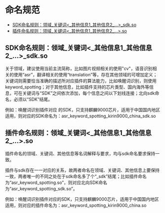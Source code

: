# 命名规范<a name="ZH-CN_TOPIC_0000001095816835"></a>

-   [SDK命名规则：领域\_关键词<\_其他信息1\_其他信息2\_…\>\_sdk.so](#section62071110121516)
-   [插件命名规则：领域\_关键词<\_其他信息1\_其他信息2\_…\>.so](#section1665562841519)

## SDK命名规则：领域\_关键词<\_其他信息1\_其他信息2\_…\>\_sdk.so<a name="section62071110121516"></a>

关于领域，建议使用当前主流简称，比如图片视频相关的使用"cv"，语音识别相关的使用“asr”，翻译相关的使用“translation”等，存在其他领域的可增加定义；关键词则需要恰当准确的描述所对应插件的算法能力，比如唤醒词识别，则使用keyword\_spotting；对于其他信息，比如插件支持的芯片类型、国内海外等信息，可在关键词与“SDK”之间依次添加，每个信息之间以下划线连接；北向sdk命名，必须以“SDK”结尾。

例如：唤醒词识别插件对应 的SDK，只支持麒麟9000芯片，适用于中国国内地区适用，则对应的SDK命名为：asr\_keyword\_spotting\_kirin9000\_china\_sdk.so

## 插件命名规则：领域\_关键词<\_其他信息1\_其他信息2\_…\>.so<a name="section1665562841519"></a>

插件命名的领域、关键词、其他信息等名词解释与要求，均与sdk命名要求保持一致。

插件与sdk存在一一对应的关系，故两者命名在领域、关键词、其他信息上要保持一致，两者唯一的不同之处在于sdk命名多了个“\_sdk”结尾；比如插件命名为“asr\_keyword\_spotting.so”，则对应北向SDK命名为“asr\_keyword\_spotting\_sdk.so”。

例如：唤醒词识别插件对应的SDK，只支持麒麟9000芯片，适用于中国国内地区适用，则对应的插件命名为：asr\_keyword\_spotting\_kirin9000\_china.so


